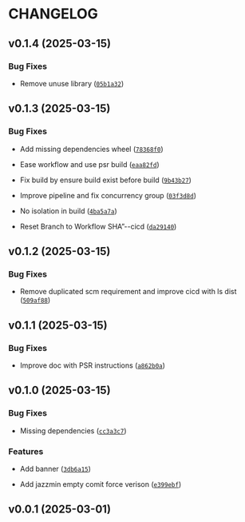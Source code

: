 # CHANGELOG


## v0.1.4 (2025-03-15)

### Bug Fixes

- Remove unuse library
  ([`05b1a32`](https://github.com/yaninsanity/django-user-starter/commit/05b1a321a23b1063195c53a94ba335febb28229e))


## v0.1.3 (2025-03-15)

### Bug Fixes

- Add missing dependencies wheel
  ([`78368f0`](https://github.com/yaninsanity/django-user-starter/commit/78368f0eee1cec79f452ac22f3f072a2b2079418))

- Ease workflow and use psr build
  ([`eaa82fd`](https://github.com/yaninsanity/django-user-starter/commit/eaa82fd42544042052887c0cdf4a897d29901005))

- Fix build by ensure build exist before build
  ([`9b43b27`](https://github.com/yaninsanity/django-user-starter/commit/9b43b278b92cc3406c48d9e83d33460abd63f822))

- Improve pipeline and fix concurrency group
  ([`03f3d8d`](https://github.com/yaninsanity/django-user-starter/commit/03f3d8db2b2f958d891193ee39bc8ccacd03e2de))

- No isolation in build
  ([`4ba5a7a`](https://github.com/yaninsanity/django-user-starter/commit/4ba5a7ab4e4d1e1c80b360467c2088c7433524b6))

- Reset Branch to Workflow SHA”--cicd
  ([`da29140`](https://github.com/yaninsanity/django-user-starter/commit/da29140a20ae8d74bdd180b453d0544447854aa8))


## v0.1.2 (2025-03-15)

### Bug Fixes

- Remove duplicated scm requirement and improve cicd with ls dist
  ([`509af88`](https://github.com/yaninsanity/django-user-starter/commit/509af888323f71af09175208cc7335b720588143))


## v0.1.1 (2025-03-15)

### Bug Fixes

- Improve doc with PSR instructions
  ([`a862b0a`](https://github.com/yaninsanity/django-user-starter/commit/a862b0a5da876eb31900f8b1c4778cf8b6b17d46))


## v0.1.0 (2025-03-15)

### Bug Fixes

- Missing dependencies
  ([`cc3a3c7`](https://github.com/yaninsanity/django-user-starter/commit/cc3a3c7b7189d8371dc331c2174b3fb4a0e18ad1))

### Features

- Add banner
  ([`3db6a15`](https://github.com/yaninsanity/django-user-starter/commit/3db6a15210123776a0fb5b31bef7d2b4b0ccf40b))

- Add jazzmin empty comit force verison
  ([`e399ebf`](https://github.com/yaninsanity/django-user-starter/commit/e399ebf5afa33f31240cfd43a2ce3355a41d6c6f))


## v0.0.1 (2025-03-01)
